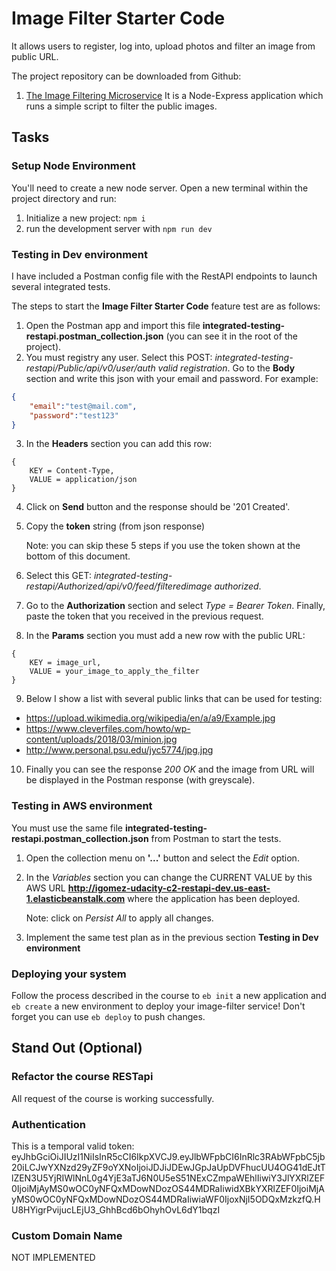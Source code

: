 # Image Filter Starter Code

It allows users to register, log into, upload photos and filter an image from public URL.

The project repository can be downloaded from Github:
1. [The Image Filtering Microservice](https://github.com/igomezgithub/image-filter.git) It is a Node-Express application which runs a simple script to filter the public images.

## Tasks

### Setup Node Environment

You'll need to create a new node server. Open a new terminal within the project directory and run:

1. Initialize a new project: `npm i`
2. run the development server with `npm run dev`

### Testing in Dev environment

I have included a Postman config file with the RestAPI endpoints to launch several integrated tests.

The steps to start the **Image Filter Starter Code** feature test are as follows:

1. Open the Postman app and import this file **integrated-testing-restapi.postman_collection.json** (you can see it in the root of the project).
2. You must registry any user. Select this POST: *integrated-testing-restapi/Public/api/v0/user/auth valid registration*. Go to the **Body** section and write this json with your email and password. For example:
 
```json
{
	"email":"test@mail.com",
	"password":"test123"
}
```
3. In the **Headers** section you can add this row:

```
{
	KEY = Content-Type,
	VALUE = application/json
}
```

4. Click on **Send** button and the response should be '201 Created'. 
5. Copy the **token** string (from json response) 

    Note: you can skip these 5 steps if you use the token shown at the bottom of this document.

6. Select this GET: *integrated-testing-restapi/Authorized/api/v0/feed/filteredimage authorized*.
7. Go to the **Authorization** section and select *Type = Bearer Token*. Finally, paste the token that you received in the previous request.
8. In the **Params** section you must add a new row with the public URL:
```
{
	KEY = image_url,
	VALUE = your_image_to_apply_the_filter
}
```
9. Below I show a list with several public links that can be used for testing:

- https://upload.wikimedia.org/wikipedia/en/a/a9/Example.jpg
- https://www.cleverfiles.com/howto/wp-content/uploads/2018/03/minion.jpg
- http://www.personal.psu.edu/jyc5774/jpg.jpg

10. Finally you can see the response *200 OK* and the image from URL will be displayed in the Postman response (with greyscale).

### Testing in AWS environment

You must use the same file **integrated-testing-restapi.postman_collection.json** from Postman to start the tests.

1. Open the collection menu on **'...'** button and select the *Edit* option.
2. In the *Variables* section you can change the CURRENT VALUE by this AWS URL **http://igomez-udacity-c2-restapi-dev.us-east-1.elasticbeanstalk.com** where the application has been deployed. 

    Note: click on *Persist All* to apply all changes.

3. Implement the same test plan as in the previous section **Testing in Dev environment**

### Deploying your system

Follow the process described in the course to `eb init` a new application and `eb create` a new environment to deploy your image-filter service! Don't forget you can use `eb deploy` to push changes.

## Stand Out (Optional)

### Refactor the course RESTapi

All request of the course is working successfully.

### Authentication

This is a temporal valid token: eyJhbGciOiJIUzI1NiIsInR5cCI6IkpXVCJ9.eyJlbWFpbCI6InRlc3RAbWFpbC5jb20iLCJwYXNzd29yZF9oYXNoIjoiJDJiJDEwJGpJaUpDVFhucUU4OG41dEJtTlZEN3U5YjRIWlNnL0g4YjE3aTJ6N0U5eS51NExCZmpaWEhlIiwiY3JlYXRlZEF0IjoiMjAyMS0wOC0yNFQxMDowNDozOS44MDRaIiwidXBkYXRlZEF0IjoiMjAyMS0wOC0yNFQxMDowNDozOS44MDRaIiwiaWF0IjoxNjI5ODQxMzkzfQ.HU8HYigrPvijucLEjU3_GhhBcd6bOhyhOvL6dY1bqzI 

### Custom Domain Name

NOT IMPLEMENTED
